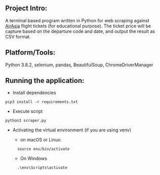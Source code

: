 ## Project Intro:

A terminal based program written in Python for web scraping against [AirAsia](https://www.airasia.com/en/gb) flight tickets (for educational purpose). The ticket price will be capture based on the departure code and date, and output the result as CSV format.

## Platform/Tools:

Python 3.8.2, selenium, pandas, BeautifulSoup, ChromeDriverManager

## Running the application:

- Install dependencies

```
pip3 install -r requirements.txt
```

- Execute script

```
python3 scraper.py
```

- Activating the virtual environment (if you are using venv)

  - on macOS or Linux:

  ```
    source env/bin/activate
  ```

  - On Windows

  ```
    .\env\Scripts\activate
  ```
